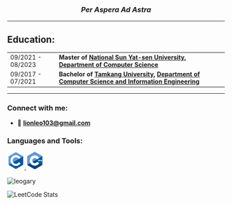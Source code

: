 <h3 align="center"><i>Per Aspera Ad Astra</i></h3>

---
<h2 align="left">Education:</h2>
<table align="center">
  <tr>
    <td>09/2021 - 08/2023</td>
    <td>
      <b>Master of 
      <a href="https://www.nsysu.edu.tw/">National Sun Yat-sen University</a>, 
      <a href="https://cse.nsysu.edu.tw//">Department of Computer Science</a></b>
    </td>
  </tr>
  <tr>
    <td>09/2017 - 07/2021</td>
    <td>
      <b>Bachelor of 
      <a href="https://www.tku.edu.tw/">Tamkang University</a>, 
      <a href="http://www.csie.tku.edu.tw/">Department of Computer Science and Information Engineering</a></b>
    </td>
  </tr>
</table>

---
<h3 align="left">Connect with me:</h3>

- 📧 **lionleo103@gmail.com**


<h3 align="left">Languages and Tools:</h3>
<p align="left"> <a href="https://www.cprogramming.com/" target="_blank" rel="noreferrer"> <img src="https://raw.githubusercontent.com/devicons/devicon/master/icons/c/c-original.svg" alt="c" width="40" height="40"/> </a> <a href="https://www.w3schools.com/cpp/" target="_blank" rel="noreferrer"> <img src="https://raw.githubusercontent.com/devicons/devicon/master/icons/cplusplus/cplusplus-original.svg" alt="cplusplus" width="40" height="40"/> </a> 
<p><img align="center" src="https://github-readme-stats.vercel.app/api/top-langs?username=leogary&show_icons=true&locale=en&layout=compact" alt="leogary" /></p>


![LeetCode Stats](https://leetcard.jacoblin.cool/lionleo103?theme=light&font=Noto%20Sans%20JP&ext=activity)
